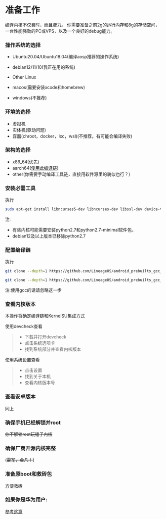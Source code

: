 # 准备工作
编译内核不仅费时，而且费力。
你需要准备之前2g的运行内存和8g的存储空间，一台性能强劲的PC或VPS，以及一个良好的debug能力。
### 操作系统的选择
- Ubuntu20.04/Ubuntu18.04(编译aosp推荐的操作系统)

- debian12/11/10(我正在用的系统)

- Other Linux

- macos(需要安装xcode和homebrew)

- windows(不推荐)
### 环境的选择
- 虚拟机
- 实体机(驱动问题)
- 容器(chroot，docker，lxc，wsl)(不推荐，有可能会编译失败)


### 架构的选择
- x86_64(优先)
- aarch64([使用此编译链](https://www.coolapk.com/feed/47357987?shareKey=NDljMWJkN2JmNTc3NjRhNGU3Yzg~&shareUid=3979152&shareFrom=com.coolapk.market_13.2.1))
- other(你需要手动编译工具链，直接用软件源里的貌似也行？)
### 安装必需工具
执行
```bash
sudo apt-get install libncurses5-dev libncurses-dev libssl-dev device-tree-compiler bc cpio lib32ncurses5-dev lib32z1 build-essential binutils bc bison build-essential ccache curl flex g++-multilib gcc-multilib git gnupg gperf imagemagick lib32ncurses5-dev lib32readline-dev lib32z1-dev liblz4-tool libncurses5 libncurses5-dev libsdl1.2-dev libssl-dev libxml2 libxml2-utils lzop pngcrush rsync schedtool squashfs-tools xsltproc zip zlib1g-dev git
```
注:
- 有些内核可能需要安装python2.7和python2.7-minimal软件包。
- debian12及以上版本已移除python2.7

### 配置编译链

执行
```bash
git clone --depth=1 https://github.com/LineageOS/android_prebuilts_gcc_linux-x86_aarch64_aarch64-linux-android-4.9 aarch64-linux-android-4.9

git clone --depth=1 https://github.com/LineageOS/android_prebuilts_gcc_linux-x86_arm_arm-linux-androideabi-4.9 arm-linux-androideabi-4.9
```   

注:使用gcc的话请忽略这一步
### 查看内核版本
本操作将确定编译链和KernelSU集成方式

使用devcheck查看
> - 下载并打开devcheck
> - 点击系统选项卡
> - 找到系统部分并查看内核版本

 使用系统设置查看
> - 点击设置
> - 找到关于本机
> - 查看内核版本号

### 查看安卓版本
同上

### 确保手机已经解锁并root
~~你不解锁root玩锤子内核~~

### 确保厂商开源内核完整
(~~雷军，金凡！~~)

### 准备原boot和救砖包
方便救砖

### 如果你是华为用户:
[参考这篇](KernelSU适配EMUI9或9.1.0系统的内核.md)
